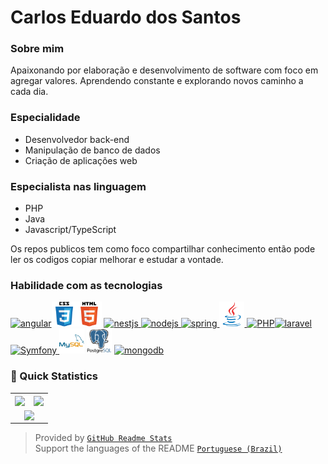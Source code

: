 # Carlos Eduardo dos Santos

### Sobre mim
<p>
 Apaixonando por elaboração e desenvolvimento de software com foco em agregar valores. Aprendendo constante e explorando novos caminho a cada dia. 
</p>
 
 ### Especialidade

- Desenvolvedor back-end 
- Manipulação de banco de dados
- Criação de aplicações web
  
### Especialista nas linguagem

- PHP
- Java
- Javascript/TypeScript

<p> Os repos publicos tem como foco compartilhar conhecimento então pode ler os codigos copiar melhorar e estudar a vontade.</p>

### Habilidade com as tecnologias
 <p align="left"> <a href="https://angular.io" target="_blank" rel="noreferrer"><img src="https://angular.io/assets/images/logos/angular/angular.svg" alt="angular" width="40" height="40"/></a><a href="https://www.w3c.br/" target="_blank" rel="noreferrer"><img src="https://raw.githubusercontent.com/devicons/devicon/master/icons/css3/css3-original-wordmark.svg" alt="css3" width="40" height="40"/></a><a href="https://www.w3.org/html/" target="_blank" rel="noreferrer"><img src="https://raw.githubusercontent.com/devicons/devicon/master/icons/html5/html5-original-wordmark.svg" alt="html5" width="40" height="40"/></a> <a href="https://www.nestjs.com" target="_blank" rel="noreferrer"> <img src="https://www.vectorlogo.zone/logos/nestjs/nestjs-icon.svg" alt="nestjs" width="40" height="40"/></a><a href="https://nodejs.org/en" target="_blank" rel="noreferrer"> <img src="https://www.vectorlogo.zone/logos/nodejs/nodejs-icon.svg" alt="nodejs" width="40" height="40"/></a><a href="https://spring.io/" target="_blank" rel="noreferrer"> <img src="https://www.vectorlogo.zone/logos/springio/springio-icon.svg" alt="spring" width="40" height="40"/> </a><a href="https://www.java.com" target="_blank" rel="noreferrer"> <img src="https://raw.githubusercontent.com/devicons/devicon/master/icons/java/java-original.svg" alt="Java"  width="40" height="40"/></a><a href="https://www.php.net" target="_blank" rel="noreferrer"> <img src="https://www.vectorlogo.zone/logos/php/php-icon.svg" alt="PHP" width="40" height="40"/></a><a href="https://www.laravel.com/" target="_blank" rel="noreferrer"><img src="https://www.vectorlogo.zone/logos/laravel/laravel-icon.svg" alt="laravel" width="40" height="40"/></a>   <a href="https://symfony.com/" target="_blank" rel="noreferrer"><img src="https://www.vectorlogo.zone/logos/symfony/symfony-icon.svg" alt="Symfony" width="40" height="40"/></a><a href="https://www.mysql.com/" target="_blank" rel="noreferrer"> <img src="https://raw.githubusercontent.com/devicons/devicon/master/icons/mysql/mysql-original-wordmark.svg" alt="mysql" width="40" height="40"/></a> <a href="https://www.postgresql.org" target="_blank" rel="noreferrer"> <img src="https://raw.githubusercontent.com/devicons/devicon/master/icons/postgresql/postgresql-original-wordmark.svg" alt="postgresql" width="40" height="40"/></a> <a href="https://www.mongodb.com" target="_blank" rel="noreferrer"><img src="https://www.vectorlogo.zone/logos/mongodb/mongodb-icon.svg" alt="mongodb" width="40" height="40"/></a>  </p>


### 👀 Quick Statistics

<table>
  <tr>
    <td align="center" style="padding=0;width=50%;">
      <img align="center" style="padding=0;" src="https://github-readme-stats.vercel.app/api?username=dossantoscarlos&show_icons=true&title_color=4F8CC9&text_color=9f9f9f&bg_color=151515&hide_border=true&icon_color=4F8CC9&hide_title=true&count_private=true%22" />
    </td>
    <td align="center" style="padding=0;width=50%;">
      <img align="center" style="padding=0;" src="https://github-readme-stats.vercel.app/api/top-langs/?username=dossantoscarlos&layout=compact&title_color=4F8CC9&text_color=9f9f9f&bg_color=151515&hide_border=true&icon_color=4F8CC9&hide=visual%20basic&count_private=true" />
    </td>
  </tr>
  <tr>
    <td align="center" colspan="2" style="padding=0;width=100%;">
      <img align="center" style="padding=0;" src="https://github-readme-activity-graph.vercel.app/graph?username=dossantoscarlos&theme=tokyo-night&custom_title=Carlos%20Eduardo%20Grafico%20de%20Contribuição" />
    </td>
  </tr>
</table>

> Provided by [`GitHub Readme Stats`] <br>
> Support the languages of the README [`Portuguese (Brazil)`]

<!----------------- LINKS --------------->
[`PHP`]:                 https://www.php.net/
[`Python`]:              https://www.python.org/
[`TypeScript`]:          https://www.typescriptlang.org/
[`Kotlin`]:              https://kotlinlang.org/
[`Java`]:                https://adoptopenjdk.net/
[`Go`]:                  https://golang.org
[`express.js`]:          https://expressjs.com/
[`repositories`]:        https://github.com/dossantoscarlos?tab=repositories
[`GitHub Readme Stats`]: https://github.com/anuraghazra/github-readme-stats

<!--------------- Youtube ----------------->

<!--------------- Projects ----------------->
<!-- [`CommunityStructure`]: https://github.com/dossantoscarlos/CommunityStructure
[`Donkey Guide`]:       https://github.com/dossantoscarlos/donkeyguide
[`APIExpress`]:         https://github.com/dossantoscarlos/APIExpress
[`Kuruminha`]:          https://github.com/dossantoscarlos/CommunityStructure/tree/Kuruminha -->

<!--------------- Language ----------------->
[`Portuguese (Brazil)`]:     https://github.com/dossantoscarlos/dossantoscarlos/tree/main/multilingual-readme/pt-BR/README.md
